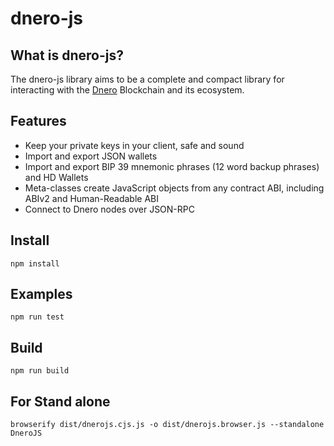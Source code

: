 # dnero-js

## What is dnero-js?
The dnero-js library aims to be a complete and compact library for interacting with the [Dnero](https://dnerochain.org) Blockchain and its ecosystem.

## Features
- Keep your private keys in your client, safe and sound
- Import and export JSON wallets
- Import and export BIP 39 mnemonic phrases (12 word backup phrases) and HD Wallets
- Meta-classes create JavaScript objects from any contract ABI, including ABIv2 and Human-Readable ABI
- Connect to Dnero nodes over JSON-RPC

## Install

```npm install```

## Examples

```npm run test```

## Build

```npm run build```

## For Stand alone

```browserify dist/dnerojs.cjs.js -o dist/dnerojs.browser.js --standalone DneroJS```
